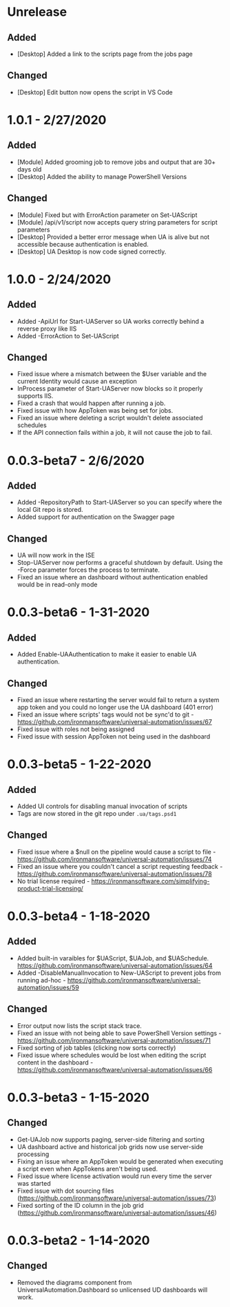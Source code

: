 # Unrelease 

## Added 

- [Desktop] Added a link to the scripts page from the jobs page

## Changed

- [Desktop] Edit button now opens the script in VS Code

# 1.0.1 - 2/27/2020

## Added

- [Module] Added grooming job to remove jobs and output that are 30+ days old
- [Desktop] Added the ability to manage PowerShell Versions 

## Changed 

- [Module] Fixed but with ErrorAction parameter on Set-UAScript
- [Module] /api/v1/script now accepts query string parameters for script parameters
- [Desktop] Provided a better error message when UA is alive but not accessible because authentication is enabled.
- [Desktop] UA Desktop is now code signed correctly. 
 
# 1.0.0 - 2/24/2020

## Added

- Added -ApiUrl for Start-UAServer so UA works correctly behind a reverse proxy like IIS
- Added -ErrorAction to Set-UAScript

## Changed

- Fixed issue where a mismatch between the $User variable and the current Identity would cause an exception
- InProcess parameter of Start-UAServer now blocks so it properly supports IIS.
- Fixed a crash that would happen after running a job. 
- Fixed issue with how AppToken was being set for jobs.
- Fixed an issue where deleting a script wouldn't delete associated schedules
- If the API connection fails within a job, it will not cause the job to fail. 

# 0.0.3-beta7 - 2/6/2020

## Added 

- Added -RepositoryPath to Start-UAServer so you can specify where the local Git repo is stored. 
- Added support for authentication on the Swagger page

## Changed

- UA will now work in the ISE
- Stop-UAServer now performs a graceful shutdown by default. Using the -Force parameter forces the process to terminate.
- Fixed an issue where an dashboard without authentication enabled would be in read-only mode

# 0.0.3-beta6 - 1-31-2020

## Added 

- Added Enable-UAAuthentication to make it easier to enable UA authentication. 

## Changed

- Fixed an issue where restarting the server would fail to return a system app token and you could no longer use the UA dashboard (401 error)
- Fixed an issue where scripts' tags would not be sync'd to git - https://github.com/ironmansoftware/universal-automation/issues/67
- Fixed issue with roles not being assigned
- Fixed issue with session AppToken not being used in the dashboard

# 0.0.3-beta5 - 1-22-2020

## Added

- Added UI controls for disabling manual invocation of scripts
- Tags are now stored in the git repo under `.ua/tags.psd1`

## Changed

- Fixed issue where a $null on the pipeline would cause a script to file - https://github.com/ironmansoftware/universal-automation/issues/74
- Fixed an issue where you couldn't cancel a script requesting feedback - https://github.com/ironmansoftware/universal-automation/issues/78
- No trial license required - https://ironmansoftware.com/simplifying-product-trial-licensing/

# 0.0.3-beta4 - 1-18-2020

## Added 

- Added built-in varaibles for $UAScript, $UAJob, and $UASchedule. https://github.com/ironmansoftware/universal-automation/issues/64
- Added -DisableManualInvocation to New-UAScript to prevent jobs from running ad-hoc - https://github.com/ironmansoftware/universal-automation/issues/59

## Changed

- Error output now lists the script stack trace. 
- Fixed an issue with not being able to save PowerShell Version settings - https://github.com/ironmansoftware/universal-automation/issues/71
- Fixed sorting of job tables (clicking now sorts correctly) 
- Fixed issue where schedules would be lost when editing the script content in the dashboard - https://github.com/ironmansoftware/universal-automation/issues/66

# 0.0.3-beta3 - 1-15-2020

## Changed

- Get-UAJob now supports paging, server-side filtering and sorting 
- UA dashboard active and historical job grids now use server-side processing
- Fixing an issue where an AppToken would be generated when executing a script even when AppTokens aren't being used. 
- Fixed issue where license activation would run every time the server was started 
- Fixed issue with dot sourcing files (https://github.com/ironmansoftware/universal-automation/issues/73)
- Fixed sorting of the ID column in the job grid (https://github.com/ironmansoftware/universal-automation/issues/46)

# 0.0.3-beta2 - 1-14-2020

## Changed

- Removed the diagrams component from UniversalAutomation.Dashboard so unlicensed UD dashboards will work. 
